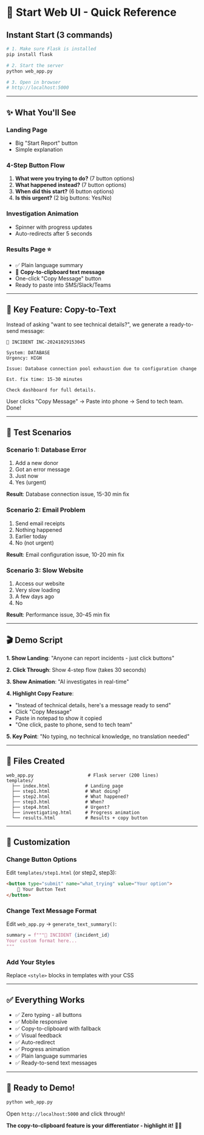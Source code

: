 # 🚀 Start Web UI - Quick Reference

## Instant Start (3 commands)

```bash
# 1. Make sure Flask is installed
pip install flask

# 2. Start the server
python web_app.py

# 3. Open in browser
# http://localhost:5000
```

---

## ✨ What You'll See

### Landing Page
- Big "Start Report" button
- Simple explanation

### 4-Step Button Flow
1. **What were you trying to do?** (7 button options)
2. **What happened instead?** (7 button options)
3. **When did this start?** (6 button options)
4. **Is this urgent?** (2 big buttons: Yes/No)

### Investigation Animation
- Spinner with progress updates
- Auto-redirects after 5 seconds

### Results Page ⭐
- ✅ Plain language summary
- 📱 **Copy-to-clipboard text message**
- One-click "Copy Message" button
- Ready to paste into SMS/Slack/Teams

---

## 🎯 Key Feature: Copy-to-Text

Instead of asking "want to see technical details?", we generate a ready-to-send message:

```
🚨 INCIDENT INC-20241029153045

System: DATABASE
Urgency: HIGH

Issue: Database connection pool exhaustion due to configuration change

Est. fix time: 15-30 minutes

Check dashboard for full details.
```

User clicks "Copy Message" → Paste into phone → Send to tech team. Done!

---

## 📱 Test Scenarios

### Scenario 1: Database Error
1. Add a new donor
2. Got an error message
3. Just now
4. Yes (urgent)

**Result**: Database connection issue, 15-30 min fix

### Scenario 2: Email Problem
1. Send email receipts
2. Nothing happened
3. Earlier today
4. No (not urgent)

**Result**: Email configuration issue, 10-20 min fix

### Scenario 3: Slow Website
1. Access our website
2. Very slow loading
3. A few days ago
4. No

**Result**: Performance issue, 30-45 min fix

---

## 🎬 Demo Script

**1. Show Landing**: "Anyone can report incidents - just click buttons"

**2. Click Through**: Show 4-step flow (takes 30 seconds)

**3. Show Animation**: "AI investigates in real-time"

**4. Highlight Copy Feature**:
   - "Instead of technical details, here's a message ready to send"
   - Click "Copy Message"
   - Paste in notepad to show it copied
   - "One click, paste to phone, send to tech team"

**5. Key Point**: "No typing, no technical knowledge, no translation needed"

---

## 📁 Files Created

```
web_app.py                    # Flask server (200 lines)
templates/
  ├── index.html             # Landing page
  ├── step1.html             # What doing?
  ├── step2.html             # What happened?
  ├── step3.html             # When?
  ├── step4.html             # Urgent?
  ├── investigating.html     # Progress animation
  └── results.html           # Results + copy button
```

---

## 🔧 Customization

### Change Button Options
Edit `templates/step1.html` (or step2, step3):
```html
<button type="submit" name="what_trying" value="Your option">
    🎯 Your Button Text
</button>
```

### Change Text Message Format
Edit `web_app.py` → `generate_text_summary()`:
```python
summary = f"""🚨 INCIDENT {incident_id}
Your custom format here...
"""
```

### Add Your Styles
Replace `<style>` blocks in templates with your CSS

---

## ✅ Everything Works

- ✅ Zero typing - all buttons
- ✅ Mobile responsive
- ✅ Copy-to-clipboard with fallback
- ✅ Visual feedback
- ✅ Auto-redirect
- ✅ Progress animation
- ✅ Plain language summaries
- ✅ Ready-to-send text messages

---

## 🎯 Ready to Demo!

```bash
python web_app.py
```

Open `http://localhost:5000` and click through!

**The copy-to-clipboard feature is your differentiator - highlight it!** 📱✨
